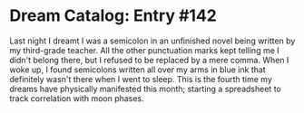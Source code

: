 # Dream Catalog: Entry #142

Last night I dreamt I was a semicolon in an unfinished novel being written by my third-grade teacher. All the other punctuation marks kept telling me I didn't belong there, but I refused to be replaced by a mere comma. When I woke up, I found semicolons written all over my arms in blue ink that definitely wasn't there when I went to sleep. This is the fourth time my dreams have physically manifested this month; starting a spreadsheet to track correlation with moon phases.